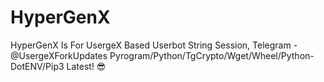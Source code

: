 # HyperGenX

HyperGenX Is For UsergeX Based Userbot String Session, Telegram - @UsergeXForkUpdates Pyrogram/Python/TgCrypto/Wget/Wheel/Python-DotENV/Pip3 Latest! 😎
